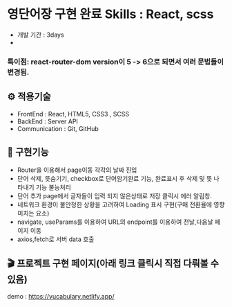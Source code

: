 # 영단어장 구현 완료 Skills : React, scss 
- 개발 기간 : 3days
- 
### 특이점: react-router-dom version이 5 -> 6으로 되면서 여러 문법들이 변경됨.

## ⚙️ 적용기술
- FrontEnd : React, HTML5, CSS3 , SCSS
- BackEnd : Server API
- Communication : Git, GitHub


## 📒 구현기능
- Router을 이용해서 page이동 각각의 날짜 진입
- 단어 삭제, 뜻숨기기, checkbox로 단어암기완료 기능, 완료표시 후 삭제 및 뜻 나타내기 기능 불능처리
- 단어 추가 page에서 글자들이 입력 되지 않은상태로 저장 클릭시 에러 알림창.
- 네트워크 환경이 불안정한 상황을 고려하여 Loading 표시 구현(구매 전환율에 영향 미치는 요소)
- navigate, useParams를 이용하여 URL의 endpoint를 이용하여 전날,다음날 페이지 이동
- axios,fetch로 서버 data 호출

## 🎬 프로젝트 구현 페이지(아래 링크 클릭시 직접 다뤄볼 수 있음)
demo : https://vucabulary.netlify.app/
